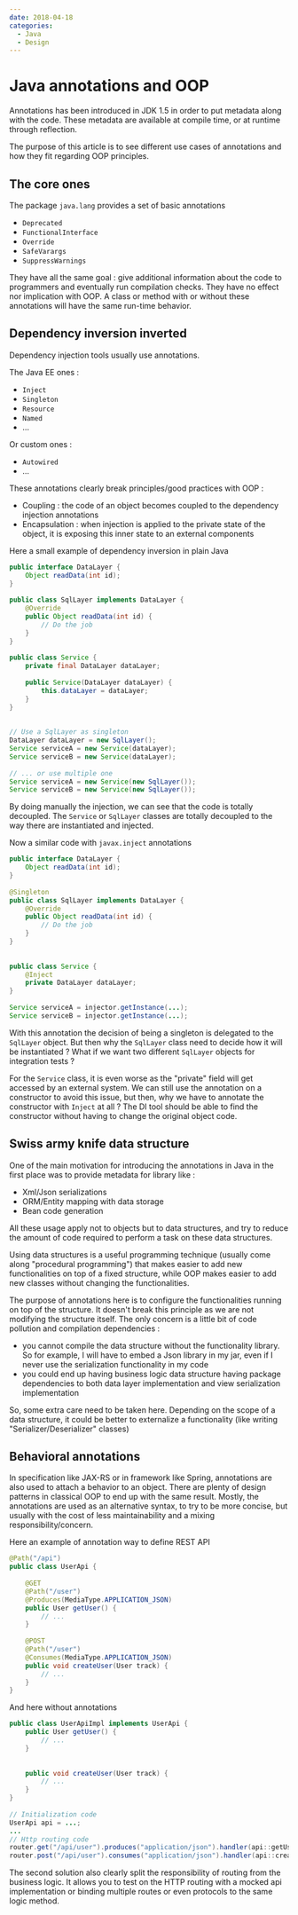 ```yaml
---
date: 2018-04-18
categories:
  - Java
  - Design
---
```


# Java annotations and OOP

Annotations has been introduced in JDK 1.5 in order to put metadata along with the code. These metadata are available at compile time, or at runtime through reflection.

The purpose of this article is to see different use cases of annotations and how they fit regarding OOP principles.

## The core ones

The package `java.lang` provides a set of basic annotations

* `Deprecated`
* `FunctionalInterface`
* `Override`
* `SafeVarargs`
* `SuppressWarnings`

They have all the same goal : give additional information about the code to programmers and eventually run compilation checks.
They have no effect nor implication with OOP. A class or method with or without these annotations will have the same run-time behavior.

## Dependency inversion inverted

Dependency injection tools usually use annotations.

The Java EE ones :

* `Inject`
* `Singleton`
* `Resource`
* `Named`
* …

Or custom ones :

* `Autowired`
* …

These annotations clearly break principles/good practices with OOP :

* Coupling : the code of an object becomes coupled to the dependency injection annotations
* Encapsulation : when injection is applied to the private state of the object, it is exposing this inner state to an external components

Here a small example of dependency inversion in plain Java

```java
public interface DataLayer {
    Object readData(int id);
}
  
public class SqlLayer implements DataLayer {
    @Override
    public Object readData(int id) {
        // Do the job
    }
}
  
public class Service {
    private final DataLayer dataLayer;
 
    public Service(DataLayer dataLayer) {
        this.dataLayer = dataLayer;
    }
}
 
 
// Use a SqlLayer as singleton
DataLayer dataLayer = new SqlLayer();
Service serviceA = new Service(dataLayer);
Service serviceB = new Service(dataLayer);
 
// ... or use multiple one
Service serviceA = new Service(new SqlLayer());
Service serviceB = new Service(new SqlLayer());
```


By doing manually the injection, we can see that the code is totally decoupled. The `Service` or `SqlLayer` classes are totally decoupled to the way there are instantiated and injected.

Now a similar code with `javax.inject` annotations

```java
public interface DataLayer {
    Object readData(int id);
}
 
@Singleton
public class SqlLayer implements DataLayer {
    @Override
    public Object readData(int id) {
        // Do the job
    }
}
 
 
public class Service {
    @Inject
    private DataLayer dataLayer;
}
 
Service serviceA = injector.getInstance(...);
Service serviceB = injector.getInstance(...);
```

With this annotation the decision of being a singleton is delegated to the `SqlLayer` object. But then why the `SqlLayer` class need to decide how it will be instantiated ? What if we want two different `SqlLayer` objects for integration tests ?

For the `Service` class, it is even worse as the "private" field will get accessed by an external system. We can still use the annotation on a constructor to avoid this issue, but then, why we have to annotate the constructor with `Inject` at all ? The DI tool should be able to find the constructor without having to change the original object code.

## Swiss army knife data structure

One of the main motivation for introducing the annotations in Java in the first place was to provide metadata for library like :

* Xml/Json serializations
* ORM/Entity mapping with data storage
* Bean code generation

All these usage apply not to objects but to data structures, and try to reduce the amount of code required to perform a task on these data structures.

Using data structures is a useful programming technique (usually come along "procedural programming") that makes easier to add new functionalities on top of a fixed structure, while OOP makes easier to add new classes without changing the functionalities.

The purpose of annotations here is to configure the functionalities running on top of the structure. It doesn't break this principle as we are not modifying the structure itself. The only concern is a little bit of code pollution and compilation dependencies :

* you cannot compile the data structure without the functionality library. So for example, I will have to embed a Json library in my jar, even if I never use the serialization functionality in my code
* you could end up having business logic data structure having package dependencies to both data layer implementation and view serialization implementation

So, some extra care need to be taken here. Depending on the scope of a data structure, it could be better to externalize a functionality (like writing "Serializer/Deserializer" classes)

## Behavioral annotations

In specification like JAX-RS or in framework like Spring, annotations are also used to attach a behavior to an object.
There are plenty of design patterns in classical OOP to end up with the same result. Mostly, the annotations are used as an alternative syntax, to try to be more concise, but usually with the cost of less maintainability and a mixing responsibility/concern.

Here an example of annotation way to define REST API

```java
@Path("/api")
public class UserApi {
  
    @GET
    @Path("/user")
    @Produces(MediaType.APPLICATION_JSON)
    public User getUser() {
        // ...
    }
 
    @POST
    @Path("/user")
    @Consumes(MediaType.APPLICATION_JSON)
    public void createUser(User track) {
        // ...
    }
}
```

And here without annotations

```java
public class UserApiImpl implements UserApi {
    public User getUser() {
        // ...
    }
 
 
    public void createUser(User track) {
        // ...
    }
}
  
// Initialization code
UserApi api = ...;
...
// Http routing code
router.get("/api/user").produces("application/json").handler(api::getUser);
router.post("/api/user").consumes("application/json").handler(api::createUser);
```

The second solution also clearly split the responsibility of routing from the business logic. It allows you to test on the HTTP routing with a mocked api implementation or binding multiple routes or even protocols to the same logic method.